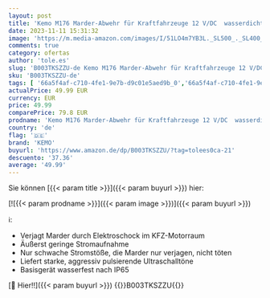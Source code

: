 ```yaml
---
layout: post
title: 'Kemo M176 Marder-Abwehr für Kraftfahrzeuge 12 V/DC  wasserdicht nach IP65. Verjagt Marder durch aufgeladene Hochspannungsplättchen und starke  aggressiv puslierende Ultraschalltöne. Mit LED-Anzeige'
date: 2023-11-11 15:31:32
image: 'https://m.media-amazon.com/images/I/51LO4m7YB3L._SL500_._SL400_.jpg'
comments: true
category: ofertas
author: 'tole.es'
slug: 'B003TKSZZU-de Kemo M176 Marder-Abwehr für Kraftfahrzeuge 12 V/DC...'
sku: 'B003TKSZZU-de'
tags: [ '66a5f4af-c710-4fe1-9e7b-d9c01e5aed9b_0','66a5f4af-c710-4fe1-9e7b-d9c01e5aed9b_4501','Amazon Business - Promo','Amazon Business | 25% auf Ihren ersten Einkauf','Arborist Merchandising Root','B2B','Garten','Gartenarbeit','Nagetierbekämpfung','Pflanzenschutz & Schädlingsbekämpfung','Regular Stores','Self Service','Shops','Special Features Stores','Stores','e26659c6-d1cd-45cb-800b-2f9b432b8572_0','e26659c6-d1cd-45cb-800b-2f9b432b8572_4501','e26659c6-d1cd-45cb-800b-2f9b432b8572_9201','kemo','🇩🇪', ]
actualPrice: 49.99 EUR
currency: EUR
price: 49.99
comparePrice: 79.8 EUR
prodname: 'Kemo M176 Marder-Abwehr für Kraftfahrzeuge 12 V/DC  wasserdicht nach IP65. Verjagt Marder durch aufgeladene Hochspannungsplättchen und starke  aggressiv puslierende Ultraschalltöne. Mit LED-Anzeige'
country: 'de'
flag: '🇩🇪'
brand: 'KEMO'
buyurl: 'https://www.amazon.de/dp/B003TKSZZU/?tag=tolees0ca-21'
descuento: '37.36'
average: '49.99'
---
```


Sie können [{{< param title >}}]({{< param buyurl >}}) hier:

[![{{< param prodname >}}]({{< param image >}})]({{< param buyurl >}})

ℹ️:

- Verjagt Marder durch Elektroschock im KFZ-Motorraum
- Äußerst geringe Stromaufnahme
- Nur schwache Stromstöße, die Marder nur verjagen, nicht töten
- Liefert starke, aggressiv pulsierende Ultraschalltöne
- Basisgerät wasserfest nach IP65

[🛒 Hier!!]({{< param buyurl >}})
{{<world>}}B003TKSZZU{{</world>}}
